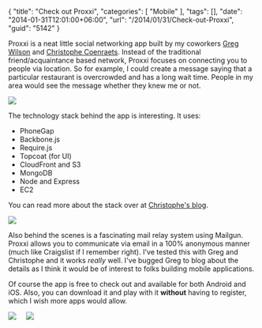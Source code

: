 {
	"title": "Check out Proxxi",
	"categories": [
		"Mobile"
	],
	"tags": [],
	"date": "2014-01-31T12:01:00+06:00",
	"url": "/2014/01/31/Check-out-Proxxi",
	"guid": "5142"
}

<p>
Proxxi is a neat little social networking app built by my coworkers <a href="http://gregsramblings.com/">Greg Wilson</a> and <a href="http://coenraets.org/">Christophe Coenraets</a>. Instead of the traditional friend/acquaintance based network, Proxxi focuses on connecting you to people via location. So for example, I could create a message saying that a particular restaurant is overcrowded and has a long wait time. People in my area would see the message whether they knew me or not.
</p>
<!--more-->
<p>
<img src="https://static.raymondcamden.com/images/p1.jpg" />
</p>

<p>
The technology stack behind the app is interesting. It uses:
</p>

<ul>
<li>PhoneGap</li>
<li>Backbone.js</li>
<li>Require.js</li>
<li>Topcoat (for UI)</li>
<li>CloudFront and S3</li>
<li>MongoDB</li>
<li>Node and Express</li>
<li>EC2</li>
</ul>

<p>
You can read more about the stack over at <a href="http://coenraets.org/blog/2014/01/proxxi-a-proximity-based-social-app/">Christophe's blog</a>.
</p>

<p>
<img src="https://static.raymondcamden.com/images/p2.jpg" />
</p>

<p>
Also behind the scenes is a fascinating mail relay system using Mailgun. Proxxi allows you to communicate via email in a 100% anonymous manner (much like Craigslist if I remember right). I've tested this with Greg and Christophe and it works <i>really</i> well. I've bugged Greg to blog about the details as I think it would be of interest to folks building mobile applications.
</p>

<p>
Of course the app is free to check out and available for both Android and iOS. Also, you can download it and play with it <strong>without</strong> having to register, which I wish more apps would allow.
</p>

<p>
<a href="https://itunes.apple.com/us/app/proxxi/id784581176?mt=8"><img border="0" src="http://www.proxxi.com/images/ios-store.png"></a> &nbsp; &nbsp; 
<a href="https://play.google.com/store/apps/details?id=com.proxxi.proxxi"><img border="0" src="http://www.proxxi.com/images/android-store.png"></a>
</p>